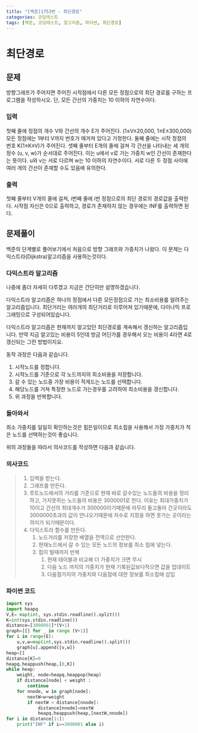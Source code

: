 ```yaml
---
title: "[백준]1753번 - 최단경로"
categories: 코딩테스트
tags: [백준, 코딩테스트, 알고리즘, 파이썬, 최단경로]
---
```


# 최단경로

## 문제

방향그래프가 주어지면 주어진 시작점에서 다른 모든 정점으로의 최단 경로를 구하는 프로그램을 작성하시오. 단, 모든 간선의 가중치는 10 이하의 자연수이다.

### 입력

첫째 줄에 정점의 개수 V와 간선의 개수 E가 주어진다. (1≤V≤20,000, 1≤E≤300,000) 모든 정점에는 1부터 V까지 번호가 매겨져 있다고 가정한다. 둘째 줄에는 시작 정점의 번호 K(1≤K≤V)가 주어진다. 셋째 줄부터 E개의 줄에 걸쳐 각 간선을 나타내는 세 개의 정수 (u, v, w)가 순서대로 주어진다. 이는 u에서 v로 가는 가중치 w인 간선이 존재한다는 뜻이다. u와 v는 서로 다르며 w는 10 이하의 자연수이다. 서로 다른 두 정점 사이에 여러 개의 간선이 존재할 수도 있음에 유의한다.

### 출력

첫째 줄부터 V개의 줄에 걸쳐, i번째 줄에 i번 정점으로의 최단 경로의 경로값을 출력한다. 시작점 자신은 0으로 출력하고, 경로가 존재하지 않는 경우에는 INF를 출력하면 된다.

## 문제풀이

백준의 단계별로 풀어보기에서 처음으로 방향 그래프와 가중치가 나왔다. 이 문제는 다익스트라(Dijkstra)알고리즘을 사용하는것이다.

### 다익스트라 알고리즘

나중에 좀더 자세히 다루겠고 지금은 간단히만 설명하겠습니다.

다익스트라 알고리즘은 하나의 정점에서 다른 모든정점으로 가는 최소비용를 알려주는 알고리즘입니다.  최단거리는 여러개의 최단거리로 이루어져 있기때문에, 다이나믹 프로그래밍으로 구성되어있습니다.

다익스트라 알고리즘은 현재까지 알고있던 최단경로를 계속해서 갱신하는 알고리즘입니다. 만약 지금 알고있는 비용이 5인데 방금 어딘가를 경우해서 오는 비용이 4라면 4로 갱신되는 그런 방법이지요.

동작 과정은 다음과 같습니다.

1. 시작노드를 정합니다.
2. 시작노드를 기준으로 각 노드까지의 최소비용을 저장합니다.
3. 갈 수 있는 노드중 가장 비용이 적게드는 노드를 선택합니다.
4. 해당노드를 거쳐 특정한 노드로 가는경우를 고려하여 최소비용을 갱신합니다.
5. 위 과정을 반복합니다.

### 돌아와서

최소 가중치를 일일히 확인하는것은 힘든일이므로 최소힙을 사용해서 가장 가중치가 적은 노드를 선택하는것이 좋습니다.

위의 과정들을 따라서 의사코드를 작성하면 다음과 같습니다.

### 의사코드

> 1. 입력을 받는다.
> 2. 그래프를 만든다.
> 3. 루트노드에서의 거리를 기준으로 현재 바로 갈수있는 노드들의 비용을 정리하고, 가지못하는 노드들의 비용은 3000001로 한다. 이유는 최대가중치가 10이고 간선의 최대개수가 300000이기때문에 아무리 돌고돌아 간곳이라도 3000000초과의 값이 안나오기때문에 저수로 지정을 하면 못가는 곳이라는 의미가 되기때문이다.
> 4. 다익스트라 함수를 만든다.
>    1. 노드거리를 저장한 배열을 전역으로 선언한다.
>    2. 현재노드에서 갈 수 있는 모든 노드의 정보를 최소 힙에 넣는다.
>    3. 힙이 빌때까지 반복
>       1.  현재 테이블과 비교해 더 가중치가 크면 무시
>       2. 다음 노드 까지의 가중치가 현재 기록된값보다작으면 값을 업데이트
>       3. 다음점가지의 가중치와 다음점에 대한 정보를 최소힙에 삽입

### 파이썬 코드

```python
import sys
import heapq
V,E= map(int, sys.stdin.readline().split())
K=int(sys.stdin.readline())
distance=[3000001]*(V+1)
graph=[[] for _ in range (V+1)]
for i in range(E):
    u,v,w=map(int,sys.stdin.readline().split())
    graph[u].append([v,w])
heap=[]
distance[K]=0
heapq.heappush(heap,[0,K])
while heap:
    weight, node=heapq.heappop(heap)
    if distance[node] < weight :
        continue
    for nnode, w in graph[node]:
        nextW=w+weight
        if nextW < distance[nnode]:
            distance[nnode]=nextW
            heapq.heappush(heap,[nextW,nnode])
for i in distance[1:]:
    print("INF" if i==3000001 else i)
```

